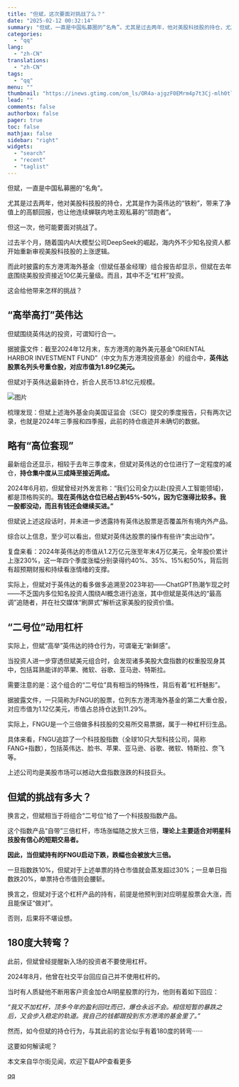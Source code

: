 ```yaml
---
title: "但斌，这次要面对挑战了么？"
date: "2025-02-12 00:32:14"
summary: "但斌，一直是中国私募圈的“名角”。尤其是过去两年，他对美股科技股的持仓，尤其是作为英伟达的“铁粉”，..."
categories:
  - "qq"
lang:
  - "zh-CN"
translations:
  - "zh-CN"
tags:
  - "qq"
menu: ""
thumbnail: "https://inews.gtimg.com/om_ls/OR4a-ajgzF0EMrm4p7t3Cj-mlh0tl7Fa1wCnDS1oM40XwAA_640360/0"
lead: ""
comments: false
authorbox: false
pager: true
toc: false
mathjax: false
sidebar: "right"
widgets:
  - "search"
  - "recent"
  - "taglist"
---
```


但斌，一直是中国私募圈的“名角”。

尤其是过去两年，他对美股科技股的持仓，尤其是作为英伟达的“铁粉”，带来了净值上的高额回报，也让他连续蝉联内地主观私募的“领跑者”。

但这一次，他可能要面对挑战了。

过去半个月，随着国内AI大模型公司DeepSeek的崛起，海内外不少知名投资人都开始重新审视美股科技股的上涨逻辑。

而此时披露的东方港湾海外基金（但斌任基金经理）组合报告却显示，但斌在去年底围绕美股投资接近10亿美元量级。而且，其中不乏“杠杆”投资。

这会给他带来怎样的挑战？

**“高举高打”英伟达**
-------------

但斌围绕英伟达的投资，可谓知行合一。

据披露文件：截至2024年12月末，东方港湾的海外美元基金“ORIENTAL HARBOR INVESTMENT FUND”（中文为东方港湾投资基金）的组合中，**英伟达股票名列头号重仓股，对应市值为1.89亿美元。**

但斌对于英伟达最新持仓，折合人民币13.81亿元规模。

![图片](https://inews.gtimg.com/om_bt/OtziE5SVp6SDVBv89gcNYMbURk-yMiSx1R3id4VHduwFsAA/641)

梳理发现：但斌上述海外基金向美国证监会（SEC）提交的季度报告，只有两次记录，也就是2024年三季报和四季报，此前的持仓痕迹并未确切的数据。

**略有“高位套现”**
------------

最新组合还显示，相较于去年三季度末，但斌对英伟达的仓位进行了一定程度的减仓，**持仓集中度从三成降至接近两成。**

2024年6月初，但斌曾经对外发言称：“我们公司全力以赴(投资人工智能领域)，都是顶格购买的。**现在英伟达仓位已经占到45%-50%，因为它涨得比较多。我一股都没动，而且有钱还会继续买进。”**

但斌说上述这段话时，并未进一步透露持有英伟达股票是否覆盖所有境内外产品。

综合以上信息，至少可以看出，但斌对英伟达股票的操作有些许“卖出动作”。

复盘来看：2024年英伟达的市值从1.2万亿元涨至年末4万亿美元，全年股价累计上涨230%，这一年四个季度涨幅分别录得约40%、35%、15%和50%，背后则有超预期财报和持续看涨情绪的支撑。

实际上，但斌对于英伟达的看多做多追溯至2023年初——ChatGPT热潮乍现之时——不乏国内多位知名投资人围绕AI概念进行追涨，其中但斌是英伟达的“最高调”追随者，并在社交媒体“刷屏式”解析这家美股的投资价值。

**“二号位”动用杠杆**
-------------

实际上，但斌“高举”英伟达的持仓行为，可谓毫无“新鲜感”。

当投资人进一步穿透但斌美元组合时，会发现诸多美股大盘指数的权重股现身其中，包括耳熟能详的苹果、微软、谷歌、亚马逊、特斯拉。

需要注意的是：这个组合的“二号位”具有相当的特殊性，背后有着“杠杆魅影”。

据披露文件，一只简称为FNGU的股票，位列东方港湾海外基金的第二大重仓股，对应市值为1.12亿美元，市值占总持仓达到11.29%。

实际上，FNGU是一个三倍做多科技股的交易所交易票据，属于一种杠杆衍生品。

具体来看，FNGU追踪了一个科技股指数（全球10只大型科技公司，简称FANG+指数），包括英伟达、脸书、苹果、亚马逊、谷歌、微软、特斯拉、奈飞等。

上述公司均是美股市场可以撼动大盘指数涨跌的科技巨头。

**但斌的挑战有多大？**
-------------

换言之，但斌相当于将组合“二号位”给了一个科技股指数产品。

这个指数产品“自带”三倍杠杆，市场涨幅随之放大三倍，**理论上主要适合对明星科技股有信心的短期交易者。**

**因此，当但斌持有的FNGU启动下跌，跌幅也会被放大三倍。**

一旦指数跌10%，但斌对于上述单票的持仓市值就会蒸发超过30%；一旦单日指数跌20%，单票持仓市值则会腰斩。

换言之，但斌对于这个杠杆产品的持有，前提是他预判到对应明星股票会大涨，而且能保证“做对”。

否则，后果将不堪设想。

**180度大转弯？**
------------

此前，但斌曾经提醒新入场的投资者不要使用杠杆。

2024年8月，他曾在社交平台回应自己并不使用杠杆的。

当时有人质疑他不断用客户资金加仓AI明星股票的行为，他则有着如下回应：

 *“我又不加杠杆，顶多今年的盈利回吐而已，爆仓永远不会。相信短暂的暴跌之后，又会步入稳定的轨道。我自己的钱都跟投到东方港湾的基金里了。”*

然而，如今但斌的持仓行为，与其此前的言论似乎有着180度的转弯······

这要如何解读呢？

本文来自华尔街见闻，欢迎下载APP查看更多

[qq](https://new.qq.com/rain/a/20250212A00CGW00)
